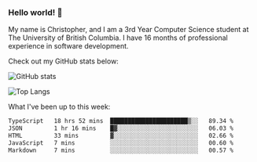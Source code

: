 ### Hello world! 👋
My name is Christopher, and I am a 3rd Year Computer Science student at The University of British Columbia. I have 16 months of professional experience in software development.


Check out my GitHub stats below: 

![GitHub stats](https://github-readme-stats-chrishadrian.vercel.app/api?username=chrishadrian&hide=contribs,issues&count_private=true&show_icons=true&theme=tokyonight)

![Top Langs](https://github-readme-stats-chrishadrian.vercel.app/api/top-langs/?username=chrishadrian&exclude_repo=prodify,cpsc221&layout=compact&theme=tokyonight&langs_count=4)

What I've been up to this week:
<!--START_SECTION:waka-->

```txt
TypeScript   18 hrs 52 mins  ██████████████████████▒░░   89.34 %
JSON         1 hr 16 mins    █▓░░░░░░░░░░░░░░░░░░░░░░░   06.03 %
HTML         33 mins         ▓░░░░░░░░░░░░░░░░░░░░░░░░   02.66 %
JavaScript   7 mins          ░░░░░░░░░░░░░░░░░░░░░░░░░   00.60 %
Markdown     7 mins          ░░░░░░░░░░░░░░░░░░░░░░░░░   00.57 %
```

<!--END_SECTION:waka-->
<!-- [![willianrod's wakatime stats](https://github-readme-stats.vercel.app/api/wakatime?username=chrishadrian)](https://github.com/anuraghazra/github-readme-stats) -->

<!--
- 🔭 I’m currently working on ...
- 🌱 I’m currently learning ...
- 👯 I’m looking to collaborate on ...
- 🤔 I’m looking for help with ...
- 💬 Ask me about ...
- 📫 How to reach me: ...
- 😄 Pronouns: ...
- ⚡ Fun fact: ...
-->
